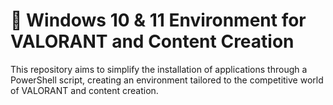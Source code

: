 # 🚀 Windows 10 & 11 Environment for VALORANT and Content Creation

This repository aims to simplify the installation of applications through a PowerShell script, creating an environment tailored to the competitive world of VALORANT and content creation.
